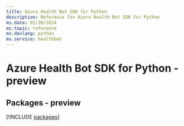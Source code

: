 ```yaml
---
title: Azure Health Bot SDK for Python
description: Reference for Azure Health Bot SDK for Python
ms.date: 02/20/2024
ms.topic: reference
ms.devlang: python
ms.service: healthbot
---
```

# Azure Health Bot SDK for Python - preview
## Packages - preview
[!INCLUDE [packages](health-bot-index.md)]